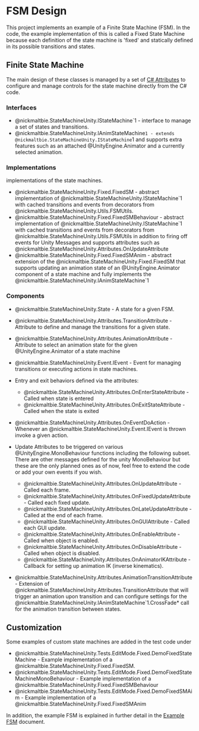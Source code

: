 # FSM Design

This project implements an example of a Finite State Machine (FSM). In the
code, the example implementation of this is called a Fixed State Machine
because each definition of the state machine is 'fixed' and statically
defined in its possible transitions and states.

## Finite State Machine

The main design of these classes is managed
by a set of [C# Attributes](https://learn.microsoft.com/en-us/dotnet/csharp/programming-guide/concepts/attributes/)
to configure and manage controls for the state machine
directly from the C# code.

### Interfaces

* @nickmaltbie.StateMachineUnity.IStateMachine`1 -
    interface to manage a set of states and transitions.
* @nickmaltbie.StateMachineUnity.IAnimStateMachine`1 -
    extends @nickmaltbie.StateMachineUnity.IStateMachine`1
    and supports extra features such as an attached @UnityEngine.Animator
    and a currently selected animation.

### Implementations

implementations of the state machines.

* @nickmaltbie.StateMachineUnity.Fixed.FixedSM
  \- abstract implementation of @nickmaltbie.StateMachineUnity.IStateMachine`1
  with cached transitions and events from decorators from
  @nickmaltbie.StateMachineUnity.Utils.FSMUtils.
* @nickmaltbie.StateMachineUnity.Fixed.FixedSMBehaviour
  \- abstract implementation of @nickmaltbie.StateMachineUnity.IStateMachine`1
  with cached transitions and events from decorators from
  @nickmaltbie.StateMachineUnity.Utils.FSMUtils
  in addition to firing off events for Unity Messages and supports
  attributes such as
  @nickmaltbie.StateMachineUnity.Attributes.OnUpdateAttribute
* @nickmaltbie.StateMachineUnity.Fixed.FixedSMAnim
  \- abstract extension of the @nickmaltbie.StateMachineUnity.Fixed.FixedSM
  that supports updating an animation state of an @UnityEngine.Animator
  component of a state machine and fully implements the
  @nickmaltbie.StateMachineUnity.IAnimStateMachine`1

### Components

* @nickmaltbie.StateMachineUnity.State - A state for a given FSM.
* @nickmaltbie.StateMachineUnity.Attributes.TransitionAttribute
  \- Attribute to define and manage the transitions for a given state.
* @nickmaltbie.StateMachineUnity.Attributes.AnimationAttribute
  \- Attribute to select an animation state for the given @UnityEngine.Animator
  of a state machine
* @nickmaltbie.StateMachineUnity.Event.IEvent
  \- Event for managing transitions or executing actions in state machines.

* Entry and exit behaviors defined via the attributes:
  * @nickmaltbie.StateMachineUnity.Attributes.OnEnterStateAttribute
    \- Called when state is entered
  * @nickmaltbie.StateMachineUnity.Attributes.OnExitStateAttribute
    \- Called when the state is exited

* @nickmaltbie.StateMachineUnity.Attributes.OnEventDoAction
  \- Whenever an @nickmaltbie.StateMachineUnity.Event.IEvent
  is thrown invoke a given action.

* Update Attributes to be triggered on various @UnityEngine.MonoBehaviour
  functions including the following subset. There are other
  messages defined for the unity MonoBehaviour but these
  are the only planned ones as of now, feel free to extend
  the code or add your own events if you wish.

  * @nickmaltbie.StateMachineUnity.Attributes.OnUpdateAttribute
    \- Called each frame.
  * @nickmaltbie.StateMachineUnity.Attributes.OnFixedUpdateAttribute
    \- Called each fixed update.
  * @nickmaltbie.StateMachineUnity.Attributes.OnLateUpdateAttribute
    \- Called at the end of each frame.
  * @nickmaltbie.StateMachineUnity.Attributes.OnGUIAttribute
    \- Called each GUI update.
  * @nickmaltbie.StateMachineUnity.Attributes.OnEnableAttribute
    \- Called when object is enabled.
  * @nickmaltbie.StateMachineUnity.Attributes.OnDisableAttribute
    \- Called when object is disabled.
  * @nickmaltbie.StateMachineUnity.Attributes.OnAnimatorIKAttribute
    \- Callback for setting up animation IK (inverse kinematics).

* @nickmaltbie.StateMachineUnity.Attributes.AnimationTransitionAttribute
  \- Extension of @nickmaltbie.StateMachineUnity.Attributes.TransitionAttribute
  that will trigger an animation upon transition and can configure settings for
  the @nickmaltbie.StateMachineUnity.IAnimStateMachine`1.CrossFade* call
  for the animation transition between states.

## Customization

Some examples of custom state machines are added
in the test code under

* @nickmaltbie.StateMachineUnity.Tests.EditMode.Fixed.DemoFixedStateMachine
    \- Example implementation of a @nickmaltbie.StateMachineUnity.Fixed.FixedSM.
* @nickmaltbie.StateMachineUnity.Tests.EditMode.Fixed.DemoFixedStateMachineMonoBehaviour
    \- Example implementation of a @nickmaltbie.StateMachineUnity.Fixed.FixedSMBehaviour
* @nickmaltbie.StateMachineUnity.Tests.EditMode.Fixed.DemoFixedSMAim
    \- Example implementation of a @nickmaltbie.StateMachineUnity.Fixed.FixedSMAnim

In addition, the example FSM is explained in further detail in the
[Example FSM](example-fsm.md) document.
